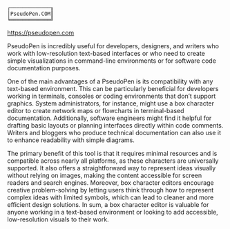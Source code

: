 
```
┌─────────────╖
│PseudoPen.COM║
╘═════════════╝
```
https://pseudopen.com 

PseudoPen is incredibly useful for developers, designers, and writers who work with low-resolution text-based interfaces or who need to create simple visualizations in command-line environments or for software code documentation purposes. 

One of the main advantages of a PseudoPen is its compatibility with any text-based environment. This can be particularly beneficial for developers working in terminals, consoles or coding environments that don’t support graphics. System administrators, for instance, might use a box character editor to create network maps or flowcharts in terminal-based documentation. Additionally, software engineers might find it helpful for drafting basic layouts or planning interfaces directly within code comments. Writers and bloggers who produce technical documentation can also use it to enhance readability with simple diagrams.

The primary benefit of this tool is that it requires minimal resources and is compatible across nearly all platforms, as these characters are universally supported. It also offers a straightforward way to represent ideas visually without relying on images, making the content accessible for screen readers and search engines. Moreover, box character editors encourage creative problem-solving by letting users think through how to represent complex ideas with limited symbols, which can lead to cleaner and more efficient design solutions. In sum, a box character editor is valuable for anyone working in a text-based environment or looking to add accessible, low-resolution visuals to their work.


